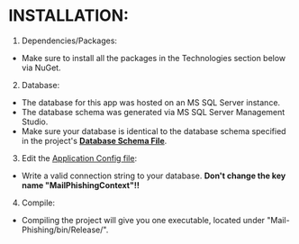 # INSTALLATION:

1. Dependencies/Packages:
  * Make sure to install all the packages in the Technologies section below via NuGet.

2. Database:
  * The database for this app was hosted on an MS SQL Server instance.
  * The database schema was generated via MS SQL Server Management Studio.
  * Make sure your database is identical to the database schema specified in the project's **[Database Schema File](DATABASE_SCHEMA.sql)**.

3. Edit the [Application Config file](Mail-Phishing/App.config):
  * Write a valid connection string to your database. **Don't change the key name "MailPhishingContext"!!**

4. Compile:
  * Compiling the project will give you one executable, located under "Mail-Phishing/bin/Release/".
